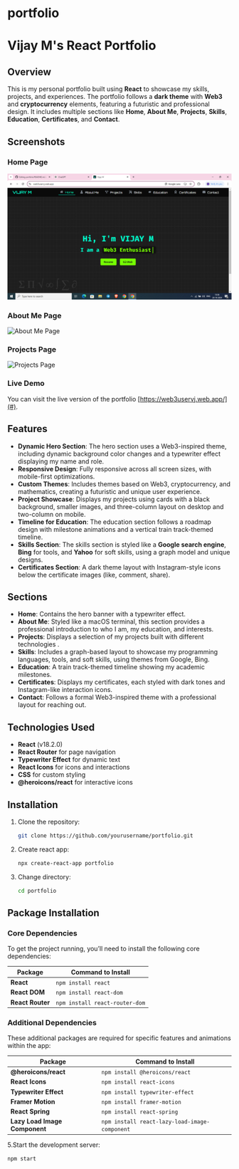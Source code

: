 # portfolio

# Vijay M's React Portfolio

## Overview
This is my personal portfolio built using **React** to showcase my skills, projects, and experiences. The portfolio follows a **dark theme** with **Web3** and **cryptocurrency** elements, featuring a futuristic and professional design. It includes multiple sections like **Home**, **About Me**, **Projects**, **Skills**, **Education**, **Certificates**, and **Contact**.

## Screenshots

### Home Page
![Home Page](./Home.png)

### About Me Page
![About Me Page](.Project.png)

### Projects Page
![Projects Page](.Skills.png)


### Live Demo
You can visit the live version of the portfolio [https://web3uservj.web.app/](#).

## Features
- **Dynamic Hero Section**: The hero section uses a Web3-inspired theme, including dynamic background color changes and a typewriter effect displaying my name and role. 
- **Responsive Design**: Fully responsive across all screen sizes, with mobile-first optimizations.
- **Custom Themes**: Includes themes based on Web3, cryptocurrency, and mathematics, creating a futuristic and unique user experience.
- **Project Showcase**: Displays my projects using cards with a black background, smaller images, and three-column layout on desktop and two-column on mobile. 
- **Timeline for Education**: The education section follows a roadmap design with milestone animations and a vertical train track-themed timeline.
- **Skills Section**: The skills section is styled like a **Google search engine**, **Bing** for tools, and **Yahoo** for soft skills, using a graph model and unique designs.
- **Certificates Section**: A dark theme layout with Instagram-style icons below the certificate images (like, comment, share).

## Sections
- **Home**: Contains the hero banner with a typewriter effect.
- **About Me**: Styled like a macOS terminal, this section provides a professional introduction to who I am, my education, and interests.
- **Projects**: Displays a selection of my projects built with different technologies .
- **Skills**: Includes a graph-based layout to showcase my programming languages, tools, and soft skills, using themes from Google, Bing.
- **Education**: A train track-themed timeline showing my academic milestones.
- **Certificates**: Displays my certificates, each styled with dark tones and Instagram-like interaction icons.
- **Contact**: Follows a formal Web3-inspired theme with a professional layout for reaching out.

## Technologies Used
- **React** (v18.2.0)
- **React Router** for page navigation
- **Typewriter Effect** for dynamic text
- **React Icons** for icons and interactions
- **CSS** for custom styling
- **@heroicons/react** for interactive icons

## Installation

1. Clone the repository:
   ```bash
   git clone https://github.com/yourusername/portfolio.git

2. Create react app:
     ```bash
     npx create-react-app portfolio

3. Change directory:
   ```bash
   cd portfolio

## Package Installation

### Core Dependencies

To get the project running, you’ll need to install the following core dependencies:

| Package          | Command to Install                  |
|------------------|-------------------------------------|
| **React**        | `npm install react`                 |
| **React DOM**    | `npm install react-dom`             |
| **React Router** | `npm install react-router-dom`      |

### Additional Dependencies

These additional packages are required for specific features and animations within the app:

| Package                       | Command to Install                       |
|-------------------------------|------------------------------------------|
| **@heroicons/react**           | `npm install @heroicons/react`           |
| **React Icons**                | `npm install react-icons`                |
| **Typewriter Effect**          | `npm install typewriter-effect`          |
| **Framer Motion**              | `npm install framer-motion`              |
| **React Spring**               | `npm install react-spring`               |
| **Lazy Load Image Component**  | `npm install react-lazy-load-image-component` |


5.Start the development server:
 ```bash
npm start
